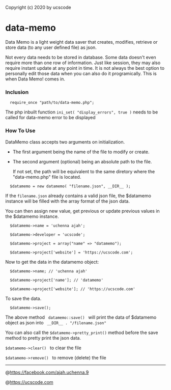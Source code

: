 Copyright (c) 2020 by ucscode

# data-memo
Data Memo is a light weight data saver that creates, modifies, retrieve or store data (to any user defined file) as json.

Not every data needs to be stored in database. Some data doesn't even require more than one row of information. Just like session, they may also require instant update at any point in time. It is not always the best option to personally edit those data when you can also do it programically. This is when Data Memo! comes in.

### Inclusion
``` 
  require_once "path/to/data-memo.php"; 
```

The php inbuilt function ` ini_set( "display_errors", true ) ` needs to be called for data-memo error to be displayed

### How To Use
DataMemo class accepts two arguments on initialization.

- The first argument being the name of the file to modify or create.
- The second argument (optional) being an absolute path to the file. 
  
  If not set, the path will be equivalent to the same diretory where the "data-memo.php" file is located.
  
``` 
  $datamemo = new datamemo( "filename.json", __DIR__ ); 
```

If the ` filename.json ` already contains a valid json file, the $datamemo instance will be filled with the array format of the json data.

You can then assign new value, get previous or update previous values in the $datamemo instance.

``` 
  $datamemo->name = 'uchenna ajah';
  
  $datamemo->developer = 'ucscode';
  
  $datamemo->project = array("name" => "datamemo");
  
  $datamemo->project['website'] = 'https://ucscode.com';
```
Now to get the data in the datamemo object:

```
  $datamemo->name; // 'uchenna ajah'
   
  $datamemo->project['name']; // 'datamemo'
  
  $datamemo->project['website']; // 'https://ucscode.com'
```

To save the data.
```
  $datamemo->save();
```

The above method ```  datamemo::save()  ``` will print the data of $datamemo object as json into ```  __DIR__ . "/filename.json"  ```

You can also call the ``` $datamemo->pretty_print() ``` method before the save method to pretty print the json data.

``` $datamemo->clear()  ``` to clear the file

``` $datamemo->remove()  ``` to remove (delete) the file

------------------------------------------------------------------

@https://facebook.com/ajah.uchenna.9

@https://ucscode.com



